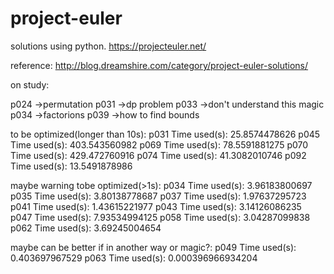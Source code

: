 # project-euler
solutions using python.
https://projecteuler.net/

reference:
http://blog.dreamshire.com/category/project-euler-solutions/

on study:

p024 ->permutation
p031 ->dp problem
p033 ->don't understand this magic
p034 ->factorions
p039 ->how to find bounds


to be optimized(longer than 10s):
p031
Time used(s): 25.8574478626
p045
Time used(s): 403.543560982
p069
Time used(s): 78.5591881275
p070
Time used(s): 429.472760916
p074
Time used(s): 41.3082010746
p092
Time used(s): 13.5491878986


maybe warning tobe optimized(>1s):
p034
Time used(s): 3.96183800697
p035
Time used(s): 3.80138778687
p037
Time used(s): 1.97637295723
p041
Time used(s): 1.43615221977
p043
Time used(s): 3.14126086235
p047
Time used(s): 7.93534994125
p058
Time used(s): 3.04287099838
p062
Time used(s): 3.69245004654


maybe can be better if in another way or magic?:
p049
Time used(s): 0.403697967529
p063
Time used(s): 0.000396966934204